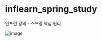 # inflearn_spring_study
인프런 강의 - 스프링 핵심 원리

![image](https://user-images.githubusercontent.com/68735491/147561654-fd37b946-c11a-44de-8f5f-f49f64ead638.png)
